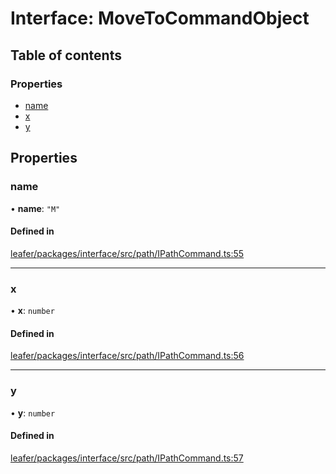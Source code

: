 # Interface: MoveToCommandObject

## Table of contents

### Properties

- [name](MoveToCommandObject.md#name)
- [x](MoveToCommandObject.md#x)
- [y](MoveToCommandObject.md#y)

## Properties

### name

• **name**: ``"M"``

#### Defined in

[leafer/packages/interface/src/path/IPathCommand.ts:55](https://github.com/leaferjs/leafer/blob/8db572e/packages/interface/src/path/IPathCommand.ts#L55)

___

### x

• **x**: `number`

#### Defined in

[leafer/packages/interface/src/path/IPathCommand.ts:56](https://github.com/leaferjs/leafer/blob/8db572e/packages/interface/src/path/IPathCommand.ts#L56)

___

### y

• **y**: `number`

#### Defined in

[leafer/packages/interface/src/path/IPathCommand.ts:57](https://github.com/leaferjs/leafer/blob/8db572e/packages/interface/src/path/IPathCommand.ts#L57)
